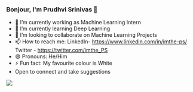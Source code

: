 ### Bonjour, I'm Prudhvi Srinivas 👋

- 🔭 I’m currently working as Machine Learning Intern     
- 🌱 I’m currently learning Deep Learning
- 👯 I’m looking to collaborate on Machine Learning Projects
- 📫 How to reach me:  LinkedIn- https://www.linkedin.com/in/imthe-ps/
                       Twitter - https://twitter.com/imthe_PS
- 😄 Pronouns: He/Him
- ⚡ Fun fact: My favourite colour is White
- Open to connect and take suggestions
 <img src="https://github-readme-stats.vercel.app/api?username=imthe-PS&&show_icons=true&title_color=ffffff&icon_color=bb2acf&text_color=daf7dc&bg_color=191919">
